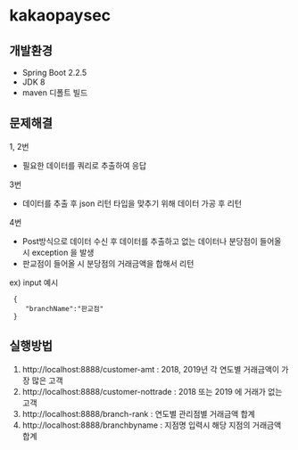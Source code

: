# kakaopaysec
## 개발환경
- Spring Boot 2.2.5
- JDK 8
- maven 디폴트 빌드

## 문제해결
1, 2번
  - 필요한 데이터를 쿼리로 추출하여 응답
  
3번 
  - 데이터를 추출 후 json 리턴 타입을 맞추기 위해 데이터 가공 후 리턴
  
4번 
  - Post방식으로 데이터 수신 후 데이터를 추출하고 없는 데이터나 분당점이 들어올 시 exception 을 발생
  - 판교점이 들어올 시 분당점의 거래금액을 합해서 리턴 

   ex) input 예시
     
     {
        "branchName":"판교점"
     }
  
## 실행방법
1. http://localhost:8888/customer-amt      : 2018, 2019년 각 연도별 거래금액이 가장 많은 고객
2. http://localhost:8888/customer-nottrade : 2018 또는 2019 에 거래가 없는 고객
3. http://localhost:8888/branch-rank       : 연도별 관리점별 거래금액 합계
4. http://localhost:8888/branchbyname      : 지점명 입력시 해당 지점의 거래금액 합계
